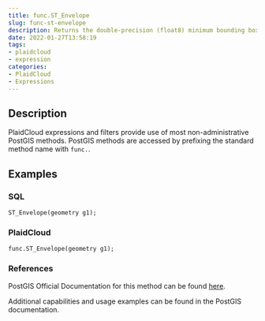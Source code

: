 ```yaml
---
title: func.ST_Envelope
slug: func-st-envelope
description: Returns the double-precision (float8) minimum bounding box for the supplied geometry, as a geometry
date: 2022-01-27T13:58:19
tags:
- plaidcloud
- expression
categories:
- PlaidCloud
- Expressions
---
```



## Description


PlaidCloud expressions and filters provide use of most non-administrative PostGIS methods. PostGIS methods are accessed by prefixing the standard method name with `func.`.



## Examples


### SQL



```
ST_Envelope(geometry g1);
```


### PlaidCloud



```
func.ST_Envelope(geometry g1);
```


### References


PostGIS Official Documentation for this method can be found [here](https://postgis.net/docs/manual-3.1/ST_Envelope.html).



Additional capabilities and usage examples can be found in the PostGIS documentation.

